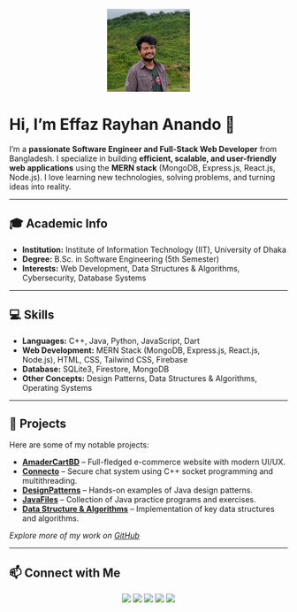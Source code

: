 <p align="center">
  <img src="./profile.jpg" alt="Effaz Rayhan" width="150" height="150"/>
</p>

# Hi, I’m Effaz Rayhan Anando 👋

I’m a **passionate Software Engineer and Full-Stack Web Developer** from Bangladesh. I specialize in building **efficient, scalable, and user-friendly web applications** using the **MERN stack** (MongoDB, Express.js, React.js, Node.js). I love learning new technologies, solving problems, and turning ideas into reality.

---

## 🎓 Academic Info
- **Institution:** Institute of Information Technology (IIT), University of Dhaka  
- **Degree:** B.Sc. in Software Engineering  (5th Semester)
- **Interests:** Web Development, Data Structures & Algorithms, Cybersecurity, Database Systems

---

## 💻 Skills
- **Languages:** C++, Java, Python, JavaScript, Dart  
- **Web Development:** MERN Stack (MongoDB, Express.js, React.js, Node.js), HTML, CSS, Tailwind CSS, Firebase  
- **Database:** SQLite3, Firestore, MongoDB  
- **Other Concepts:** Design Patterns, Data Structures & Algorithms, Operating Systems  

---

## 🚀 Projects
Here are some of my notable projects:

- **[AmaderCartBD](https://amadercartbd.com)** – Full-fledged e-commerce website with modern UI/UX.  
- **[Connecto](https://github.com/effazrayhan/Connecto)** – Secure chat system using C++ socket programming and multithreading.  
- **[DesignPatterns](https://github.com/effazrayhan/DesignPatterns)** – Hands-on examples of Java design patterns.  
- **[JavaFiles](https://github.com/effazrayhan/javafiles)** – Collection of Java practice programs and exercises.  
- **[Data Structure & Algorithms](https://github.com/effazrayhan/data_structure_and_algorithms)** – Implementation of key data structures and algorithms.  

*Explore more of my work on [GitHub](https://github.com/effazrayhan)*

---

## 📫 Connect with Me
<p align="center">
  <a href="mailto:effazrayhan@gmail.com"><img src="https://img.shields.io/badge/Gmail-D14836?style=for-the-badge&logo=gmail&logoColor=white" /></a>
  <a href="https://www.linkedin.com/in/effazrayhan"><img src="https://img.shields.io/badge/LinkedIn-0077B5?style=for-the-badge&logo=linkedin&logoColor=white" /></a>
  <a href="https://twitter.com/effazrayhan"><img src="https://img.shields.io/badge/Twitter-1DA1F2?style=for-the-badge&logo=twitter&logoColor=white" /></a>
  <a href="https://github.com/effazrayhan"><img src="https://img.shields.io/badge/GitHub-181717?style=for-the-badge&logo=github&logoColor=white" /></a>
  <a href="https://facebook.com/effazrayhan.anando">
    <img src="https://img.shields.io/badge/Facebook-1877F2?style=for-the-badge&logo=facebook&logoColor=white" />
  </a>
</p>
